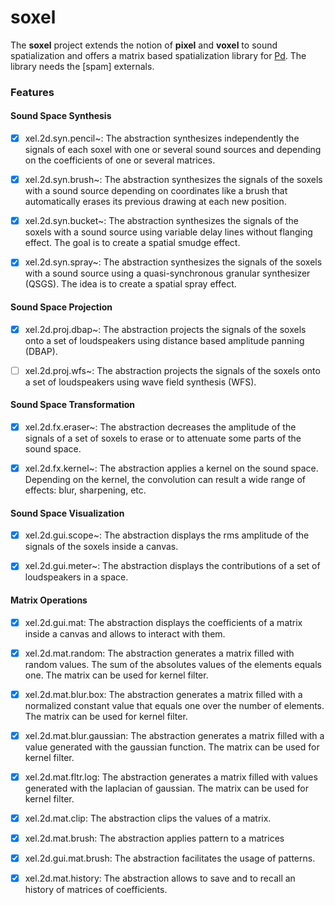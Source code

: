 # soxel
The **soxel** project  extends the notion of **pixel** and **voxel** to sound spatialization and offers a matrix based spatialization library for [Pd](). The library needs the [spam] externals.

### Features

#### Sound Space Synthesis
- [x] xel.2d.syn.pencil~: The abstraction synthesizes independently the signals of each soxel with one or several sound sources and depending on the coefficients of one or several matrices.

- [x] xel.2d.syn.brush~: The abstraction synthesizes the signals of the soxels with a sound source depending on coordinates like a brush that automatically erases its previous drawing at each new position.

- [x] xel.2d.syn.bucket~: The abstraction synthesizes the signals of the soxels with a sound source using variable delay lines without flanging effect. The goal is to create a spatial smudge effect.

- [x] xel.2d.syn.spray~: The abstraction synthesizes the signals of the soxels with a sound source using a quasi-synchronous granular synthesizer (QSGS). The idea is to create a spatial spray effect.

#### Sound Space Projection
- [x] xel.2d.proj.dbap~: The abstraction projects the signals of the soxels onto a set of loudspeakers using distance based amplitude panning (DBAP).

- [ ] xel.2d.proj.wfs~: The abstraction projects the signals of the soxels onto a set of loudspeakers using wave field synthesis (WFS).

#### Sound Space Transformation
- [x] xel.2d.fx.eraser~: The abstraction decreases the amplitude of the signals of a set of soxels to erase or to attenuate some parts of the sound space.

- [x] xel.2d.fx.kernel~: The abstraction applies a kernel on the sound space. Depending on the kernel, the convolution can result a wide range of effects: blur, sharpening, etc.

#### Sound Space Visualization
- [x] xel.2d.gui.scope~: The abstraction displays the rms amplitude of the signals of the soxels inside a canvas.

- [x] xel.2d.gui.meter~: The abstraction displays the contributions of a set of loudspeakers in a space.

#### Matrix Operations
- [x] xel.2d.gui.mat: The abstraction displays the coefficients of a matrix inside a canvas and allows to interact with them.

- [x] xel.2d.mat.random: The abstraction generates a matrix filled with random values. The sum of the absolutes values of the elements equals one. The matrix can be used for kernel filter.

- [x] xel.2d.mat.blur.box: The abstraction generates a matrix filled with a normalized constant value that equals one over the number of elements. The matrix can be used for kernel filter.

- [x] xel.2d.mat.blur.gaussian: The abstraction generates a matrix filled with a value generated with the gaussian function. The matrix can be used for kernel filter.

- [x] xel.2d.mat.fltr.log: The abstraction generates a matrix filled with values generated with the laplacian of gaussian. The matrix can be used for kernel filter.

- [x] xel.2d.mat.clip: The abstraction clips the values of a matrix.

- [x] xel.2d.mat.brush: The abstraction applies pattern to a matrices

- [x] xel.2d.gui.mat.brush: The abstraction facilitates the usage of patterns.

- [x] xel.2d.mat.history: The abstraction allows to save and to recall an history of matrices of coefficients.
